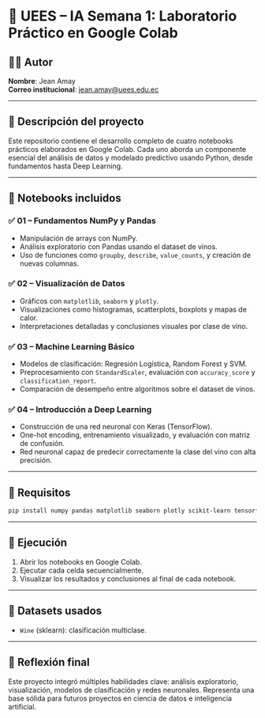 # 🧠 UEES – IA Semana 1: Laboratorio Práctico en Google Colab

## 👨‍💻 Autor
**Nombre**: Jean Amay  
**Correo institucional**: jean.amay@uees.edu.ec

---

## 📘 Descripción del proyecto

Este repositorio contiene el desarrollo completo de cuatro notebooks prácticos elaborados en Google Colab. Cada uno aborda un componente esencial del análisis de datos y modelado predictivo usando Python, desde fundamentos hasta Deep Learning.

---

## 📂 Notebooks incluidos

### ✅ 01 – Fundamentos NumPy y Pandas
- Manipulación de arrays con NumPy.
- Análisis exploratorio con Pandas usando el dataset de vinos.
- Uso de funciones como `groupby`, `describe`, `value_counts`, y creación de nuevas columnas.

### ✅ 02 – Visualización de Datos
- Gráficos con `matplotlib`, `seaborn` y `plotly`.
- Visualizaciones como histogramas, scatterplots, boxplots y mapas de calor.
- Interpretaciones detalladas y conclusiones visuales por clase de vino.

### ✅ 03 – Machine Learning Básico
- Modelos de clasificación: Regresión Logística, Random Forest y SVM.
- Preprocesamiento con `StandardScaler`, evaluación con `accuracy_score` y `classification_report`.
- Comparación de desempeño entre algoritmos sobre el dataset de vinos.

### ✅ 04 – Introducción a Deep Learning
- Construcción de una red neuronal con Keras (TensorFlow).
- One-hot encoding, entrenamiento visualizado, y evaluación con matriz de confusión.
- Red neuronal capaz de predecir correctamente la clase del vino con alta precisión.

---

## 🧪 Requisitos

```bash
pip install numpy pandas matplotlib seaborn plotly scikit-learn tensorflow
```

---

## 💾 Ejecución

1. Abrir los notebooks en Google Colab.
2. Ejecutar cada celda secuencialmente.
3. Visualizar los resultados y conclusiones al final de cada notebook.

---

## 📎 Datasets usados

- `Wine` (sklearn): clasificación multiclase.

---

## 🧠 Reflexión final

Este proyecto integró múltiples habilidades clave: análisis exploratorio, visualización, modelos de clasificación y redes neuronales. Representa una base sólida para futuros proyectos en ciencia de datos e inteligencia artificial.
